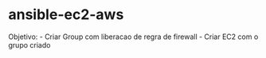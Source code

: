 # ansible-ec2-aws
  Objetivo: 
     - Criar Group com liberacao de regra de firewall
     - Criar EC2 com o grupo criado
